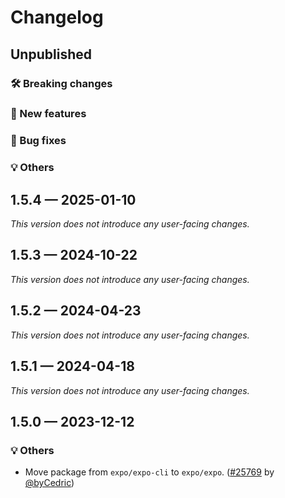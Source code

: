 # Changelog

## Unpublished

### 🛠 Breaking changes

### 🎉 New features

### 🐛 Bug fixes

### 💡 Others

## 1.5.4 — 2025-01-10

_This version does not introduce any user-facing changes._

## 1.5.3 — 2024-10-22

_This version does not introduce any user-facing changes._

## 1.5.2 — 2024-04-23

_This version does not introduce any user-facing changes._

## 1.5.1 — 2024-04-18

_This version does not introduce any user-facing changes._

## 1.5.0 — 2023-12-12

### 💡 Others

- Move package from `expo/expo-cli` to `expo/expo`. ([#25769](https://github.com/expo/expo/pull/25769) by [@byCedric](https://github.com/byCedric))
